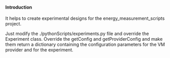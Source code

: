 #### Introduction

It helps to create experimental designs for the energy_measurement_scripts project.

Just modify the ./pythonScripts/experiments.py file and override the Experiment class. 
Override the getConfig and getProviderConfig and make them return a dictionary containing the configuration parameters
for the VM provider and for the experiment.
